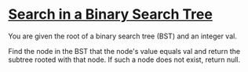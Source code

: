 # [Search in a Binary Search Tree](https://leetcode.com/problems/search-in-a-binary-search-tree/)

You are given the root of a binary search tree (BST) and an integer val.  

Find the node in the BST that the node's value equals val and return the subtree rooted with that node. If such a node does not exist, return null.  
